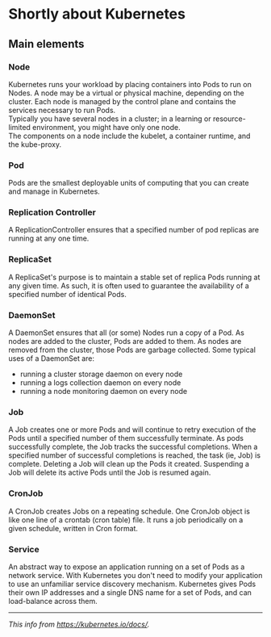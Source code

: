 # Shortly about Kubernetes
## Main elements
### Node
Kubernetes runs your workload by placing containers into Pods to run on Nodes. A node may be a virtual or physical machine, depending on the cluster. Each node is managed by the control plane and contains the services necessary to run Pods.  
Typically you have several nodes in a cluster; in a learning or resource-limited environment, you might have only one node.  
The components on a node include the kubelet, a container runtime, and the kube-proxy.  
### Pod
Pods are the smallest deployable units of computing that you can create and manage in Kubernetes.
### Replication Controller
A ReplicationController ensures that a specified number of pod replicas are running at any one time.
### ReplicaSet
A ReplicaSet's purpose is to maintain a stable set of replica Pods running at any given time. As such, it is often used to guarantee the availability of a specified number of identical Pods.
### DaemonSet
A DaemonSet ensures that all (or some) Nodes run a copy of a Pod. As nodes are added to the cluster, Pods are added to them. As nodes are removed from the cluster, those Pods are garbage collected.
Some typical uses of a DaemonSet are:
- running a cluster storage daemon on every node
- running a logs collection daemon on every node
- running a node monitoring daemon on every node
### Job
A Job creates one or more Pods and will continue to retry execution of the Pods until a specified number of them successfully terminate. As pods successfully complete, the Job tracks the successful completions. When a specified number of successful completions is reached, the task (ie, Job) is complete. Deleting a Job will clean up the Pods it created. Suspending a Job will delete its active Pods until the Job is resumed again.
### CronJob
A CronJob creates Jobs on a repeating schedule.
One CronJob object is like one line of a crontab (cron table) file. It runs a job periodically on a given schedule, written in Cron format.
### Service
An abstract way to expose an application running on a set of Pods as a network service.
With Kubernetes you don't need to modify your application to use an unfamiliar service discovery mechanism. Kubernetes gives Pods their own IP addresses and a single DNS name for a set of Pods, and can load-balance across them.
***
_This info from https://kubernetes.io/docs/._
